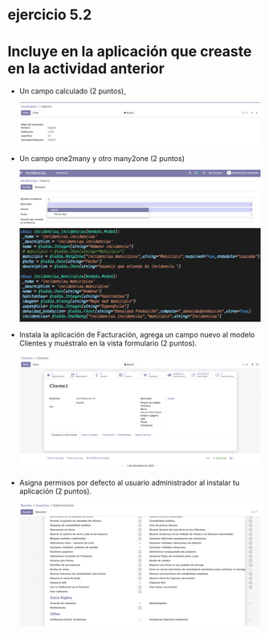 # ejercicio 5.2

# Incluye en la aplicación que creaste en la actividad anterior

- Un campo calculado (2 puntos),

     ![](./assets/punto1%20actividad%205_2.png)

- Un campo one2many y otro many2one (2 puntos)

     ![](./assets/punto2%20actividad%205_2.png)
     ![](./assets/punto2_1%20actividad%205_2.png)


- Instala la aplicación de Facturación, agrega un campo nuevo al modelo Clientes y muéstralo en la vista formulario (2 puntos).

     ![](./assets/punto3%20actividad%205_2.png)

- Asigna permisos por defecto al usuario administrador al instalar tu aplicación (2 puntos).

     ![](./assets/punto4%20actividad%205_2.png)